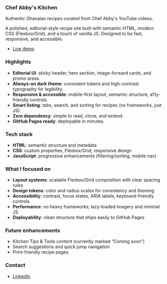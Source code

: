 ### Chef Abby's Kitchen

Authentic Ghanaian recipes curated from Chef Abby's YouTube videos.

A polished, editorial-style recipe site built with semantic HTML, modern CSS (Flexbox/Grid), and a touch of vanilla JS. Designed to be fast, responsive, and accessible.

- [Live demo](https://aby228.github.io/Chef_Abbys_Recipe/)

### Highlights
- **Editorial UI**: sticky header, hero section, image-forward cards, and promo areas.
- **Always-on dark theme**: consistent tokens and high-contrast typography for legibility.
- **Responsive & accessible**: mobile-first layout, semantic structure, a11y-friendly controls.
- **Smart listing**: tabs, search, and sorting for recipes (no frameworks, just JS).
- **Zero dependency**: simple to read, clone, and extend.
- **GitHub Pages ready**: deployable in minutes.

### Tech stack
- **HTML**: semantic structure and metadata
- **CSS**: custom properties, Flexbox/Grid, responsive design
- **JavaScript**: progressive enhancements (filtering/sorting, mobile nav)

### What I focused on
- **Layout systems**: scalable Flexbox/Grid composition with clear spacing rules
- **Design tokens**: color and radius scales for consistency and theming
- **Accessibility**: contrast, focus states, ARIA labels, keyboard-friendly controls
- **Performance**: no heavy frameworks; lazy-loaded imagery and minimal JS
- **Deployability**: clean structure that ships easily to GitHub Pages

### Future enhancements
- Kitchen Tips & Tools content (currently marked “Coming soon”)
- Search suggestions and quick jump navigation
- Print-friendly recipe pages

### Contact
- [LinkedIn](https://www.linkedin.com/in/abraham-yarba)
